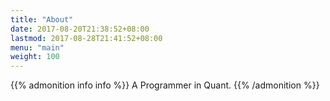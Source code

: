 ```yaml
---
title: "About"
date: 2017-08-20T21:38:52+08:00
lastmod: 2017-08-28T21:41:52+08:00
menu: "main"
weight: 100
---
```


<!-- > A Programmer in Quant. -->

{{% admonition info info %}}
A Programmer in Quant.
{{% /admonition %}}
